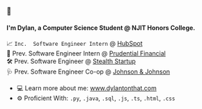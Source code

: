 ### 👋  

#### I'm Dylan, a Computer Science Student @ NJIT Honors College.

📈 `Inc.  Software Engineer Intern` @ [HubSpot](https://www.hubspot.com)<br> 
🏢 Prev. Software Engineer Intern @ [Prudential Financial](https://www.prudential.com)<br> 
🛠️ Prev. Software Engineer @ [Stealth Startup](https://en.wikipedia.org/wiki/Stealth_startup)<br> 
🩺 Prev. Software Engineer Co-op @ [Johnson & Johnson](https://www.jnj.com/medtech)<br>  
- 💻 Learn more about me: <a href="https://www.dylantonthat.com">www.dylantonthat.com</a>  
- ⚙️ Proficient With: `.py`, `.java`, `.sql`, `.js`, `.ts`, `.html`, `.css`
